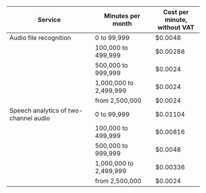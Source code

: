 | Service | Minutes per month | Cost per minute,<br/>without VAT |
|---|---|---|
| Audio file recognition | 0 to 99,999 | $0.0048 |
|                                        | 100,000 to 499,999     | $0.00288 |
|                                        | 500,000 to 999,999     | $0.0024  |
|                                        | 1,000,000 to 2,499,999 | $0.0024  |
|                                        | from 2,500,000         | $0.0024  |
| Speech analytics of two-channel audio  | 0 to 99,999            | $0.01104 |
|                                        | 100,000 to 499,999     | $0.00816 |
|                                        | 500,000 to 999,999     | $0.0048  |
|                                        | 1,000,000 to 2,499,999 | $0.00336 |
|                                        | from 2,500,000         | $0.0024  |